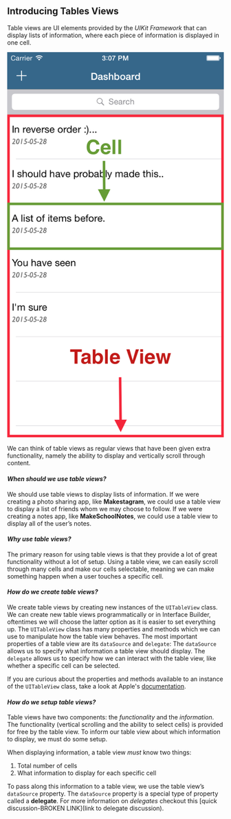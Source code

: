 ## Introducing Tables Views

Table views are UI elements provided by the *UIKit Framework* that can display lists of information, where each piece of information is displayed in one cell.

![Table view vs cell image](./images/tableview-vs-cell.png)

We can think of table views as regular views that have been given extra functionality, namely the ability to display and vertically scroll through content.

#### *When should we use table views?*

We should use table views to display lists of information. If we were creating a photo sharing app, like **Makestagram**, we could use a table view to display a list of friends whom we may choose to follow. If we were creating a notes app, like **MakeSchoolNotes**, we could use a table view to display all of the user’s notes.

#### *Why use table views?*

The primary reason for using table views is that they provide a lot of great functionality without a lot of setup. Using a table view, we can easily scroll through many cells and make our cells selectable, meaning we can make something happen when a user touches a specific cell.

#### *How do we create table views?*

We create table views by creating new instances of the `UITableView` class. We can create new table views programmatically or in Interface Builder, oftentimes we will choose the latter option as it is easier to set everything up. The `UITableView` class has many properties and methods which we can use to manipulate how the table view behaves. The most important properties of a table view are its `dataSource` and `delegate`: The `dataSource` allows us to specify what information a table view should display. The `delegate` allows us to specify how we can interact with the table view, like whether a specific cell can be selected.

If you are curious about the properties and methods available to an instance of the `UITableView` class, take a look at Apple's [documentation](https://developer.apple.com/library/ios/documentation/UIKit/Reference/UITableView_Class/).

#### *How do we setup table views?*

Table views have two components: the *functionality* and the *information*. The functionality (vertical scrolling and the ability to select cells) is provided for free by the table view. To inform our table view about which information to display, we must do some setup.

When displaying information, a table view *must* know two things:

1. Total number of cells
2. What information to display for each specific cell

To pass along this information to a table view, we use the table view’s `dataSource` property. The `dataSource` property is a special type of property called a **delegate**. For more information on *delegates* checkout this [quick discussion-BROKEN LINK](link to delegate discussion).
